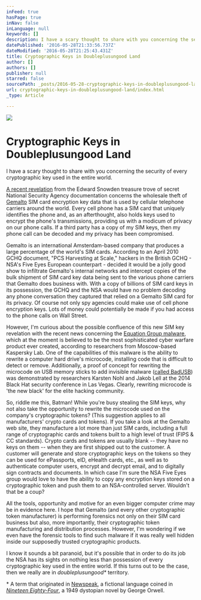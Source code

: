 ```yaml
---
inFeed: true
hasPage: true
inNav: false
inLanguage: null
keywords: []
description: I have a scary thought to share with you concerning the security of every cryptographic key used in the entire world.
datePublished: '2016-05-28T21:33:56.737Z'
dateModified: '2016-05-28T21:25:43.431Z'
title: Cryptographic Keys in Doubleplusungood Land
author: []
authors: []
publisher: null
starred: false
sourcePath: _posts/2016-05-28-cryptographic-keys-in-doubleplusungood-land.md
url: cryptographic-keys-in-doubleplusungood-land/index.html
_type: Article

---
```

![](https://the-grid-user-content.s3-us-west-2.amazonaws.com/87a1afcb-5334-4d50-95be-1a0d608870ef.jpg)

# Cryptographic Keys in Doubleplusungood Land

I have a scary thought to share with you concerning the security of every cryptographic key used in the entire world.

[A recent revelation][0] from the Edward Snowden treasure trove of secret National Security Agency documentation concerns the wholesale theft of [Gemalto][1] SIM card encryption key data that is used by cellular telephone carriers around the world. Every cell phone has a SIM card that uniquely identifies the phone and, as an afterthought, also holds keys used to encrypt the phone's transmissions, providing us with a modicum of privacy on our phone calls. If a third party has a copy of my SIM keys, then my phone call can be decoded and my privacy has been compromised.

Gemalto is an international Amsterdam-based company that produces a large percentage of the world's SIM cards. According to an April 2010 GCHQ document, "PCS Harvesting at Scale," hackers in the British GCHQ - NSA's Five Eyes European counterpart - decided it would be a jolly good show to infiltrate Gemalto's internal networks and intercept copies of the bulk shipment of SIM card key data being sent to the various phone carriers that Gemalto does business with. With a copy of billions of SIM card keys in its possession, the GCHQ and the NSA would have no problem decoding any phone conversation they captured that relied on a Gemalto SIM card for its privacy. Of course not only spy agencies could make use of cell phone encryption keys. Lots of money could potentially be made if you had access to the phone calls on Wall Street.

However, I'm curious about the possible confluence of this new SIM key revelation with the recent news concerning the [Equation Group malware][2], which at the moment is believed to be the most sophisticated cyber warfare product ever created, according to researchers from Moscow-based Kaspersky Lab. One of the capabilities of this malware is the ability to rewrite a computer hard drive's microcode, installing code that is difficult to detect or remove. Additionally, a proof of concept for rewriting the microcode on USB memory sticks to add invisible malware ([called BadUSB][3]) was demonstrated by researchers Karsten Nohl and Jakob Lell at the 2014 Black Hat security conference in Las Vegas. Clearly, rewriting microcode is 'the new black' for the elite hacking community.

So, riddle me this, Batman! While you're busy stealing the SIM keys, why not also take the opportunity to rewrite the microcode used on the company's cryptographic tokens? (This suggestion applies to all manufacturers' crypto cards and tokens). If you take a look at the Gemalto web site, they manufacture a lot more than just SIM cards, including a full range of cryptographic cards and tokens built to a high level of trust (FIPS & CC standards). Crypto cards and tokens are usually blank -- they have no keys on them -- when they are first shipped out to the customer. A customer will generate and store cryptographic keys on the tokens so they can be used for ePassports, eID, eHealth cards, etc., as well as to authenticate computer users, encrypt and decrypt email, and to digitally sign contracts and documents. In which case I'm sure the NSA Five Eyes group would love to have the ability to copy any encryption keys stored on a cryptographic token and push them to an NSA-controlled server. Wouldn't that be a coup?

All the tools, opportunity and motive for an even bigger computer crime may be in evidence here. I hope that Gemalto (and every other cryptographic token manufacturer) is performing forensics not only on their SIM card business but also, more importantly, their cryptographic token manufacturing and distribution processes. However, I'm wondering if we even have the forensic tools to find such malware if it was really well hidden inside our supposedly trusted cryptographic products.

I know it sounds a bit paranoid, but it's possible that in order to do its job the NSA has its sights on nothing less than possession of every cryptographic key used in the entire world. If this turns out to be the case, then we really are in _doubleplusungood\*_ territory.

\* A term that originated in [Newspeak][4], a fictional language coined in [_Nineteen Eighty-Four_][5], a 1949 dystopian novel by George Orwell.

[0]: https://firstlook.org/theintercept/2015/02/19/great-sim-heist/
[1]: http://www.gemalto.com/
[2]: http://arstechnica.com/security/2015/02/how-omnipotent-hackers-tied-to-the-nsa-hid-for-14-years-and-were-found-at-last/
[3]: http://www.wired.com/2014/07/usb-security/
[4]: https://en.wikipedia.org/wiki/Newspeak
[5]: https://en.wikipedia.org/wiki/Nineteen_Eighty-Four